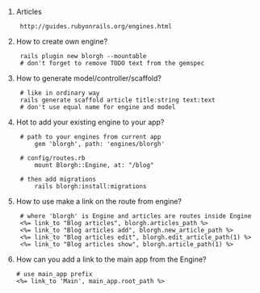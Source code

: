 1. Articles
      
        http://guides.rubyonrails.org/engines.html
2. How to create own engine?
      
        rails plugin new blorgh --mountable
        # don't forget to remove TODO text from the gemspec
        
3. How to generate model/controller/scaffold?
        
        # like in ordinary way
        rails generate scaffold article title:string text:text
        # don't use equal name for engine and model
3. Hot to add your existing engine to your app?
        
        # path to your engines from current app
            gem 'blorgh', path: 'engines/blorgh'
        
        # config/routes.rb
            mount Blorgh::Engine, at: "/blog"  
        
        # then add migrations
            rails blorgh:install:migrations
5. How to use make a link on the route from engine?
        
        # where 'blorgh' is Engine and articles are routes inside Engine
        <%= link_to "Blog articles", blorgh.articles_path %>
        <%= link_to "Blog articles add", blorgh.new_article_path %>
        <%= link_to "Blog articles edit", blorgh.edit_article_path(1) %>
        <%= link_to "Blog articles show", blorgh.article_path(1) %>
        
6. How can you add a link to the main app from the Engine?
      
       # use main_app prefix
       <%= link_to 'Main', main_app.root_path %>
